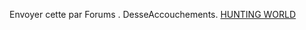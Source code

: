 Envoyer cette par Forums . DesseAccouchements.
 <a href="http://www.twiceclub.com/public/shoponlinejp.asp?cheap=products-c259.html" title="HUNTING WORLD">HUNTING WORLD</a>